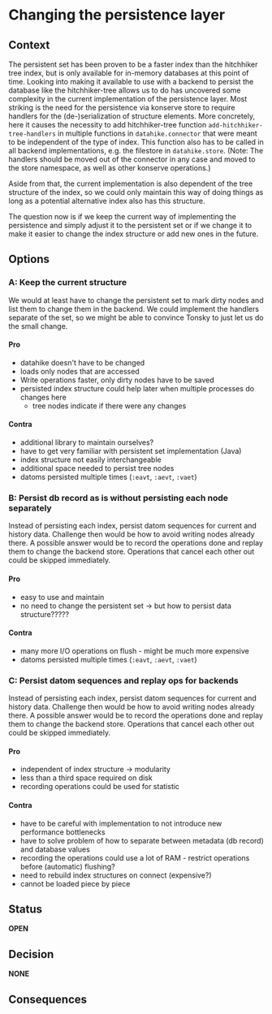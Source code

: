 # Changing the persistence layer

## Context
The persistent set has been proven to be a faster index than the hitchhiker tree index, but is only available for in-memory databases at this point of time. Looking into making it available to use with a backend to persist the database like the hitchhiker-tree allows us to do has uncovered some complexity in the current implementation of the persistence layer. Most striking is the need for the persistence via konserve store to require handlers for the (de-)serialization of structure elements. More concretely, here it causes the necessity to add hitchhiker-tree function `add-hitchhiker-tree-handlers` in multiple functions in `datahike.connector` that were meant to be independent of the type of index. This function also has to be called in all backend implementations, e.g. the filestore in `datahike.store`. (Note: The handlers should be moved out of the connector in any case and moved to the store namespace, as well as other konserve operations.)

Aside from that, the current implementation is also dependent of the tree structure of the index, so we could only maintain this way of doing things as long as a potential alternative index also has this structure.

The question now is if we keep the current way of implementing the persistence and simply adjust it to the persistent set or if we change it to make it easier to change the index structure or add new ones in the future.

## Options

### A: Keep the current structure

We would at least have to change the persistent set to mark dirty nodes and list them to change them in the backend. We could implement the handlers separate of the set, so we might be able to convince Tonsky to just let us do the small change. 

#### Pro

- datahike doesn't have to be changed
- loads only nodes that are accessed
- Write operations faster, only dirty nodes have to be saved
- persisted index structure could help later when multiple processes do changes here
  - tree nodes indicate if there were any changes

#### Contra

- additional library to maintain ourselves?
- have to get very familiar with persistent set implementation (Java)
- index structure not easily interchangeable
- additional space needed to persist tree nodes
- datoms persisted multiple times (`:eavt`, `:aevt`, `:vaet`)

### B: Persist db record as is without persisting each node separately

Instead of persisting each index, persist datom sequences for current and history data. Challenge then would be how to avoid writing nodes already there. A possible answer would be to record the operations done and replay them to change the backend store. Operations that cancel each other out could be skipped immediately.

#### Pro

- easy to use and maintain
- no need to change the persistent set -> but how to persist data structure????? 

#### Contra

- many more I/O operations on flush - might be much more expensive
- datoms persisted multiple times (`:eavt`, `:aevt`, `:vaet`)

### C: Persist datom sequences and replay ops for backends

Instead of persisting each index, persist datom sequences for current and history data. Challenge then would be how to avoid writing nodes already there. A possible answer would be to record the operations done and replay them to change the backend store. Operations that cancel each other out could be skipped immediately.

#### Pro

- independent of index structure -> modularity
- less than a third space required on disk 
- recording operations could be used for statistic

#### Contra

- have to be careful with implementation to not introduce new performance bottlenecks
- have to solve problem of how to separate between metadata (db record) and database values
- recording the operations could use a lot of RAM - restrict operations before (automatic) flushing?
- need to rebuild index structures on connect (expensive?)
- cannot be loaded piece by piece


## Status

**OPEN**

## Decision

**NONE**

## Consequences

  
